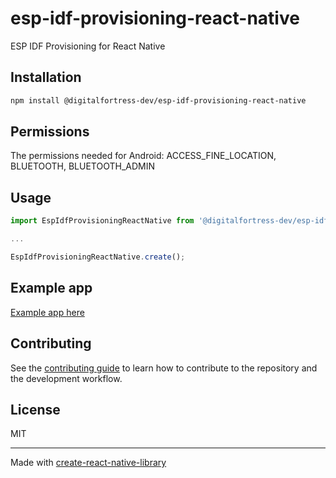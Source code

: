 # esp-idf-provisioning-react-native
ESP IDF Provisioning for React Native
## Installation

```sh
npm install @digitalfortress-dev/esp-idf-provisioning-react-native
```

## Permissions

The permissions needed for Android: ACCESS_FINE_LOCATION, BLUETOOTH, BLUETOOTH_ADMIN

## Usage

```js
import EspIdfProvisioningReactNative from '@digitalfortress-dev/esp-idf-provisioning-react-native';

...

EspIdfProvisioningReactNative.create();
```

## Example app

[Example app here](https://github.com/digitalfortress-dev/esp-idf-provisioning-react-native/tree/master/example)

## Contributing

See the [contributing guide](CONTRIBUTING.md) to learn how to contribute to the repository and the development workflow.

## License

MIT

---

Made with [create-react-native-library](https://github.com/callstack/react-native-builder-bob)
